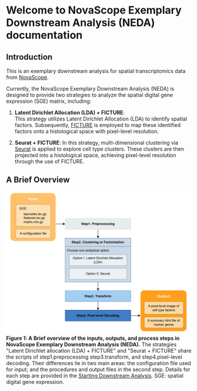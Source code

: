 # Welcome to NovaScope Exemplary Downstream Analysis (NEDA) documentation

## Introduction
This is an exemplary downstream analysis for spatial transcriptomics data from [NovaScope](https://github.com/seqscope/NovaScope/tree/main). 

Currently, the NovaScope Exemplary Downstream Analysis (NEDA) is designed to provide two strategies to analyze the spatial digital gene expression (SGE) matrix, including:

1) **Latent Dirichlet Allocation (LDA) + FICTURE**:  
    This strategy utilizes Latent Dirichlet Allocation (LDA) to identify spatial factors. Subsequently, [FICTURE](https://github.com/seqscope/ficture) is employed to map these identified factors onto a histological space with pixel-level resolution.

2) **Seurat + FICTURE**: 
    In this strategy, multi-dimensional clustering via [Seurat](https://satijalab.org/seurat/) is applied to explore cell type clusters. These clusters are then projected into a histological space, achieving pixel-level resolution through the use of FICTURE.

## A Brief Overview
![overview_brief](./NEDA_overview_brief.jpg)
**Figure 1: A Brief overview of the inputs, outputs, and process steps in NovaScope Exemplary Downstream Analysis (NEDA).**
The strategies "Latent Dirichlet allocation (LDA) + FICTURE" and "Seurat + FICTURE" share the scripts of step1.preprocessing step3.transform, and step4.pixel-level decoding. Their differences lie in two main areas: the configuration file used for input; and the procedures and output files in the second step. Details for each step are provided in the [Starting Downstream Analysis](./analysis/intro.md). SGE: spatial digital gene expression. 